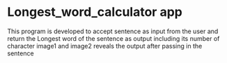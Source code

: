 # Longest_word_calculator app
This program is developed to accept sentence as input from the user and return the Longest word of the sentence as output including its number of character
image1 and image2 reveals the output after passing in the sentence